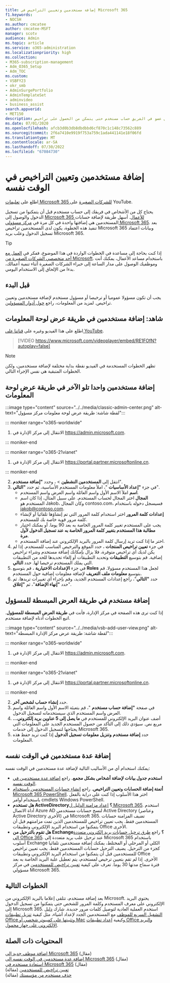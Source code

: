 ```yaml
---
title: إضافة مستخدمين وتعيين التراخيص في Microsoft 365
f1.keywords:
- NOCSH
ms.author: cmcatee
author: cmcatee-MSFT
manager: scotv
audience: Admin
ms.topic: article
ms.service: o365-administration
ms.localizationpriority: high
ms.collection:
- M365-subscription-management
- Adm_O365_Setup
- Adm_TOC
ms.custom:
- VSBFY23
- okr_smb
- AdminSurgePortfolio
- AdminTemplateSet
- adminvideo
- business_assist
search.appverid:
- MET150
description: تعرف على كيفية منح كل عضو في الفريق حساب مستخدم حتى يتمكن من الحصول على تراخيص Microsoft 365 وبيانات اعتماد تسجيل الدخول وعلب بريد Microsoft 365.
ms.date: 07/01/2020
ms.openlocfilehash: afcb3d0b3db8dbdbbd6cf870c1c148c73562c889
ms.sourcegitcommit: 2f6a7410e9919f753a759c1ada441141e18f06fd
ms.translationtype: MT
ms.contentlocale: ar-SA
ms.lasthandoff: 07/30/2022
ms.locfileid: "67084730"
---
```

# <a name="add-users-and-assign-licenses-at-the-same-time"></a>إضافة مستخدمين وتعيين التراخيص في الوقت نفسه

اطلع على [تعليمات Microsoft 365 للشركات الصغيرة](https://go.microsoft.com/fwlink/?linkid=2197659) على YouTube.

يحتاج كل من الأشخاص في فريقك إلى حساب مستخدم قبل أن يتمكنوا من تسجيل الدخول والوصول إلى [Microsoft 365 للأعمال](https://www.microsoft.com/microsoft-365/business). أسهل طريقة لإضافة حسابات المستخدمين هي إضافتها واحدة في كل مرة في <a href="https://go.microsoft.com/fwlink/p/?linkid=2024339" target="_blank">مركز مسؤولي Microsoft 365</a>. بعد تنفيذ هذه الخطوة، يكون لدى المستخدمين تراخيص Microsoft 365 وبيانات اعتماد تسجيل الدخول وعلب بريد Microsoft 365.

> [!TIP]
> إذا كنت بحاجة إلى مساعدة في الخطوات الواردة في هذا الموضوع، ففكر في [العمل مع أحد متخصصي الشركات الصغيرة من Microsoft](https://go.microsoft.com/fwlink/?linkid=2186871). باستخدام مساعد الأعمال، يمكنك أنت وموظفيك الوصول على مدار الساعة إلى خبراء الشركات الصغيرة أثناء تنمية أعمالك، بدءا من الإلحاق إلى الاستخدام اليومي.

## <a name="before-you-begin"></a>قبل البدء

يجب أن تكون مسؤولا عموميا أو ترخيصا أو مسؤول مستخدم لإضافة مستخدمين وتعيين تراخيص. لمزيد من المعلومات، راجع [حول أدوار المسؤولين](../../admin/add-users/about-admin-roles.md).

## <a name="watch-add-users-in-the-dashboard-view"></a>شاهد: إضافة مستخدمين في طريقة عرض لوحة المعلومات

اطلع على هذا الفيديو وغيره على [قناتنا على YouTube](https://go.microsoft.com/fwlink/?linkid=2198205).

> [!VIDEO https://www.microsoft.com/videoplayer/embed/RE1FOfN?autoplay=false]

> [!NOTE]
> تظهر الخطوات المستخدمة في الفيديو نقطة بداية مختلفة لإضافة مستخدمين، ولكن الخطوات المتبقية هي نفس الإجراء التالي.

## <a name="add-users-one-at-a-time-in-the-dashboard-view"></a>إضافة مستخدمين واحدا تلو الآخر في طريقة عرض لوحة المعلومات

:::image type="content" source="../../media/classic-admin-center.png" alt-text="لقطة شاشة: طريقة عرض لوحة معلومات مركز مسؤول":::

::: moniker range="o365-worldwide"

1. الانتقال إلى مركز الإدارة في <https://admin.microsoft.com>.

::: moniker-end

::: moniker range="o365-21vianet"

1. الانتقال إلى مركز الإدارة في <a href="https://go.microsoft.com/fwlink/p/?linkid=850627" target="_blank">https://portal.partner.microsoftonline.cn</a>.

::: moniker-end 

2. انتقل إلى **المستخدمين النشطين** > ، وحدد **"إضافة مستخدم**".
3. في جزء **"إعداد الأساسيات** "، املأ معلومات المستخدم الأساسية، ثم حدد **"التالي**".
    - **اسم** املأ الاسم الأول واسم العائلة واسم العرض واسم المستخدم.
    - **المجال** اختر المجال لحساب المستخدم. على سبيل المثال، إذا كان اسم المستخدم هو Jakob، وكان المجال contoso.com، فسيسجل دخوله باستخدام jakob@contoso.com.
    - **إعدادات كلمة المرور** اختر استخدام كلمة المرور التي تم إنشاؤها تلقائيا أو لإنشاء كلمة مرور قوية خاصة بك للمستخدم.
    - يجب على المستخدم تغيير كلمة المرور الخاصة به بعد 90 يوما. أو يمكنك اختيار **مطالبة هذا المستخدم بتغيير كلمة المرور الخاصة به عند تسجيل الدخول لأول مرة**.
    - اختر ما إذا كنت تريد إرسال كلمة المرور بالبريد الإلكتروني عند إضافة المستخدم.
4. في جزء **تعيين تراخيص المنتجات** ، حدد الموقع والترخيص المناسب للمستخدم. إذا لم يكن لديك أي تراخيص متوفرة، فلا يزال بإمكانك إضافة مستخدم وشراء تراخيص إضافية. قم بتوسيع **التطبيقات** وتحديد التطبيقات أو إلغاء تحديدها للحد من التطبيقات التي يملك المستخدم ترخيصا لها. حدد **التالي**.
5. في جزء **الإعدادات الاختيارية** ، قم بتوسيع **Roles** لجعل هذا المستخدم مسؤولا. قم بتوسيع **معلومات ملف التعريف** لإضافة معلومات إضافية حول المستخدم.
6. حدد **"التالي**"، راجع إعدادات المستخدم الجديد، وقم بإجراء أي تغييرات تريدها، ثم حدد **"إنهاء الإضافة**"، ثم **"إغلاق**".

## <a name="add-a-user-in-the-admin-simplified-view"></a>إضافة مستخدم في طريقة العرض المبسطة للمسؤول

إذا كنت ترى هذه الصفحة في مركز الإدارة، فأنت في **طريقة العرض المبسطة للمسؤول**. اتبع الخطوات أدناه لإضافة مستخدم.

:::image type="content" source="../../media/vsb-add-user-view.png" alt-text="لقطة شاشة: طريقة عرض مركز الإدارة المبسطة":::

::: moniker range="o365-worldwide"

1. الانتقال إلى مركز الإدارة في <https://admin.microsoft.com>.

::: moniker-end

::: moniker range="o365-21vianet"

1. الانتقال إلى مركز الإدارة في <a href="https://go.microsoft.com/fwlink/p/?linkid=850627" target="_blank">https://portal.partner.microsoftonline.cn</a>.

::: moniker-end 

2. حدد **إنشاء حساب لشخص آخر**.
3. في صفحة **"إضافة حساب مستخدم** "، قم بتعبئة الاسم الأول واسم العائلة واسم العرض واسم المستخدم الذي سيستخدمانه لتسجيل الدخول.
4. أضف عنوان البريد الإلكتروني للمستخدم في **ما يصل إلى 5 عناوين بريد إلكتروني...** مربع نص. سيؤدي ذلك إلى التأكد من حصول المستخدم الجديد على المعلومات التي يحتاجها لتسجيل الدخول إلى خدمات Microsoft 365.
5. حدد **إضافة مستخدم** **وتنزيل معلومات تسجيل الدخول** إذا كنت تريد حفظ هذه المعلومات.

## <a name="add-multiple-users-at-the-same-time"></a>إضافة عدة مستخدمين في الوقت نفسه

يمكنك استخدام أي من الأساليب التالية لإضافة عدة مستخدمين في الوقت نفسه:

- **استخدم جدول بيانات لإضافة أشخاص بشكل مجمع.** راجع [إضافة عدة مستخدمين في الوقت نفسه](../../enterprise/add-several-users-at-the-same-time.md).
- **أتمتة إضافة الحسابات وتعيين التراخيص.** راجع [إنشاء حسابات المستخدمين باستخدام Microsoft 365 PowerShell](../../enterprise/create-user-accounts-with-microsoft-365-powershell.md). اختر هذا الأسلوب إذا كنت على دراية بالفعل باستخدام أوامر cmdlets Windows PowerShell.
- **هل تستخدم ActiveDirectory؟** [إعداد مزامنة الدليل ل Microsoft 365](../../enterprise/set-up-directory-synchronization.md). استخدم أداة الاتصال Azure AD لنسخ حسابات مستخدمي Active Directory (وعناصر Active Directory الأخرى) في Microsoft 365. تضيف المزامنة حسابات المستخدمين فقط. يجب تعيين تراخيص للمستخدمين الذين تمت مزامنتهم قبل أن يتمكنوا من استخدام البريد الإلكتروني وتطبيقات Office الأخرى.
- **هل تقوم بالترحيل من Exchange؟** راجع [طرق ترحيل حسابات بريد إلكتروني متعددة إلى Office 365](/Exchange/mailbox-migration/mailbox-migration). عند ترحيل علب بريد متعددة إلى Microsoft 365 باستخدام أسلوب Exchange الكلي أو المرحلي أو المختلط، يمكنك إضافة مستخدمين تلقائيا كجزء من الترحيل. يضيف الترحيل حسابات المستخدمين فقط. يجب تعيين تراخيص للمستخدمين قبل أن يتمكنوا من استخدام البريد الإلكتروني وتطبيقات Office الأخرى. إذا لم تقم بتعيين ترخيص لمستخدم، يتم تعطيل علبة البريد الخاصة به بعد فترة سماح مدتها 30 يوما. تعرف على كيفية [تعيين تراخيص للمستخدمين](../manage/assign-licenses-to-users.md) في مركز مسؤولي Microsoft 365.

## <a name="next-steps"></a>الخطوات التالية

بعد إضافة مستخدم، تتلقى إعلاما بالبريد الإلكتروني من Microsoft. يحتوي البريد الإلكتروني على معرف المستخدم وكلمة المرور للشخص حتى يتمكنوا من تسجيل الدخول إلى Microsoft 365. استخدم العملية العادية لتوصيل كلمات مرور جديدة. شارك [دليل التشغيل السريع للموظف](../setup/employee-quick-setup.md) مع المستخدمين الجدد لإعداد أشياء، مثل كيفية [تنزيل تطبيقات Office وتثبيتها على كمبيوتر شخصي أو Mac](https://support.microsoft.com/office/4414eaaf-0478-48be-9c42-23adc4716658) وكيفية [إعداد تطبيقات Office والبريد الإلكتروني على جهاز محمول](https://support.microsoft.com/office/7dabb6cb-0046-40b6-81fe-767e0b1f014f).

## <a name="related-content"></a>المحتويات ذات الصلة

[إضافة موظف جديد إلى Microsoft 365](add-new-employee.md) (مقال)\
[إضافة عدة مستخدمين في الوقت نفسه إلى Microsoft 365](../../enterprise/add-several-users-at-the-same-time.md) (مقال)\
[استعادة مستخدم في Microsoft 365](restore-user.md) (مقال)\
[تعيين تراخيص للمستخدمين](../manage/assign-licenses-to-users.md) (مقالة)\
[حذف مستخدم من مؤسستك](delete-a-user.md) (مقالة)
